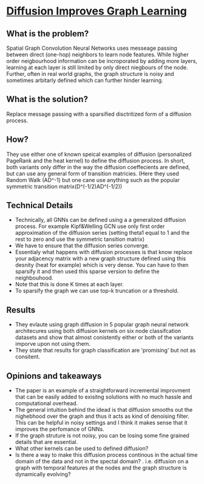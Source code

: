 # [Diffusion Improves Graph Learning](https://arxiv.org/pdf/1911.05485.pdf)


## What is the problem?

Spatial Graph Convolution Neural Networks uses messeage passing between direct (one-hop) neighbors to learn node features. While higher order neigbourhood information can be incroporated by adding more layers, learning at each layer is still limited by only direct niegbours of the node. Further, often in real world graphs, the graph structure is noisy and sometimes arbitarly defined which 
can further hinder learning. 

## What is the solution?

Replace message passing with a sparsified disctritized form of a diffusion process.

## How?

They use either one of known speical examples of diffusion (personalized PageRank and the heat kernel) to define the diffusion process. In short, both variants only differ in the way the diffusion coeffecients are defined, but can use any general form of transition matricies. (Here they used Random Walk (AD^-1) but one cane use anything such as the popular symmetric transition matrix(D^(-1/2)AD^(-1/2))

## Technical Details

- Technically, all GNNs can be defined using a a generalized diffusion process. For example Kipf&Welling GCN use only first order approximation of the diffusion series (setting theta1 equal to 1 and the rest to zero and use the symmetric tansition matrix)
- We have to ensure that the diffusion series converge.
- Essentialy what happens with diffusion processes is that know replace your adjacency matrix with a new graph structure defined using this desnity (heat for example) which is very dense. You can have to then sparsify it and then used this sparse version to define the neighbouhood.
- Note that this is done K times at each layer. 
- To sparsify the graph we can use top-k truncation or a threshold.


## Results

- They evlaute using graph diffusion in 5 popular graph neural network architecures using both diffusion kernels on six node classifcation datasets and show that almost conistently either or both of the variants imporve upon not using them.
- They state that results for graph classification are 'promising' but not as consitent.


## Opinions and takeaways

- The paper is an example of a straightforward incremental improvment that can be easily added to exisitng solutions with no much hassle and computational overhead.
- The general intuition behind the idead is that diffusion smooths out the nighebhood over the graph and thus it acts as kind of denoising filter. This can be helpful in noisy settings and I think it makes sense that it improves the perfomance of GNNs.
- If the graph struture is not noisy, you can be losing some fine grained details that are essential. 
- What other kernels can be used to defined diffusion?
- Is there a way to make this diffusion process continous in the actual time domain of the data and not in the spectal domain? . i.e. diffusion on a graph with temporal features at the nodes and the graph structure is dynamically evolving?



